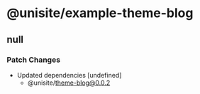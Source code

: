 # @unisite/example-theme-blog

## null
### Patch Changes

- Updated dependencies [undefined]
  - @unisite/theme-blog@0.0.2
